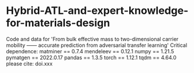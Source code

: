 # Hybrid-ATL-and-expert-knowledge-for-materials-design
Code and data for 'From bulk effective mass to two-dimensional carrier mobility —— accurate prediction from adversarial transfer learning'
Critical dependence:
matminer == 0.7.4
mendeleev == 0.12.1
numpy == 1.21.5
pymatgen == 2022.0.17
pandas == 1.3.5
torch == 1.12.1
tqdm == 4.64.0
please cite: doi.xxx
